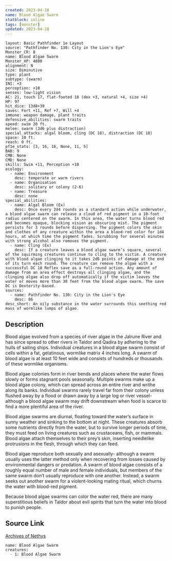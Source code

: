 ```yaml
---
created: 2023-04-28
name: Blood Algae Swarm
statblock: inline
tags: [monster]
updated: 2023-04-28
---
```

```statblock
layout: Basic Pathfinder 1e Layout
source: "Pathfinder No. 130: City in the Lion's Eye"
Monster_CR: 8
name: Blood Algae Swarm
Monster_XP: 4800
alignment: N
size: Diminutive
type: plant
subtype: (swarm)
INI: +3
perception: +10
senses: low-light vision
AC: 21, touch 17, flat-footed 18 (dex +3, natural +4, size +4)
HP: 97
hit_dice: 13d8+39
saves: Fort +11, Ref +7, Will +4
immune: weapon damage, plant traits
defensive_abilities: swarm traits
speed: swim 20 ft.
melee: swarm (3d6 plus distraction)
special_attacks: algal bloom, cling (DC 18), distraction (DC 18)
space: 10 ft.
reach: 0 ft.
pf1e_stats: [3, 16, 16, None, 11, 5]
BAB: 9
CMB: None
CMD: None
skills: Swim +11, Perception +10
ecology:
  - name: Environment
    desc: temperate or warm rivers
  - name: Organisation
    desc: solitary or colony (2-6)
  - name: Treasure
    desc: none
special_abilities:
  - name: Algal Bloom (Ex)
    desc: Once every 2d4 rounds as a standard action while underwater, a blood algae swarm can release a cloud of red pigment in a 10-foot radius centered on the swarm. In this area, the water turns blood red and becomes opaque, blocking vision as obscuring mist. The pigment persists for 3 rounds before dispersing. The pigment colors the skin and clothes of any creature within the area a blood-red color for 1d4 hours, at which time the pigment fades. Scrubbing for several minutes with strong alcohol also removes the pigment.
  - name: Cling (Ex)
    desc: If a creature leaves a blood algae swarm’s square, several of the squirming creatures continue to cling to the victim. A creature with blood algae clinging to it takes 2d6 points of damage at the end of its turn each round. The creature can remove the algae with a successful DC 18 Reflex save as a full-round action. Any amount of damage from an area effect destroys all clinging algae, and the clinging algae also drop off automatically if the victim leaves the water or moves more than 30 feet from the blood algae swarm. The save DC is Dexterity-based.
sources:
  - name: Pathfinder No. 130: City in the Lion's Eye
    desc: 86
desc_short: An oily substance in the water surrounds this seething red mass of wormlike lumps of algae.
```
## Description
Blood algae evolved from a species of river algae in the Jalrune River and has since spread to other rivers in Taldor and Qadira by adhering to the hulls of sailing ships. Individual creatures in a blood algae swarm consist of cells within a fat, gelatinous, wormlike matrix 4 inches long. A swarm of blood algae is at least 10 feet wide and consists of hundreds or thousands of these wormlike organisms.

 Blood algae colonies form in river bends and places where the water flows slowly or forms stagnant pools seasonally. Multiple swarms make up a blood algae colony, which can spread across an entire river and writhe along its banks. Individual swarms rarely travel far from their colony unless flushed away by a flood or drawn away by a large log or river vessel-although a blood algae swarm may drift downstream when food is scarce to find a more plentiful area of the river.

 Blood algae swarms are diurnal, floating toward the water’s surface in sunny weather and sinking to the bottom at night. These creatures absorb some nutrients directly from the water, but to survive longer periods of time, they must feed on living creatures such as crustaceans, fish, or mammals. Blood algae attach themselves to their prey’s skin, inserting needlelike protrusions in the flesh, through which they can feed.

 Blood algae reproduce both sexually and asexually- although a swarm usually uses the latter method only when recovering from losses caused by environmental dangers or predation. A swarm of blood algae consists of a roughly equal number of male and female individuals, but members of the same swarm don’t usually reproduce with one another. Instead, a swarm seeks out another swarm for a violent-looking mating ritual, which churns the water with blood-red pigment.

 Because blood algae swarms can color the water red, there are many superstitious beliefs in Taldor about evil spirits that turn the water into blood to punish people.
## Source Link
[Archives of Nethys](https://aonprd.com/MonsterDisplay.aspx?ItemName=Blood%20Algae%20Swarm)
```encounter-table
name: Blood Algae Swarm
creatures:
  - 1: Blood Algae Swarm
```
